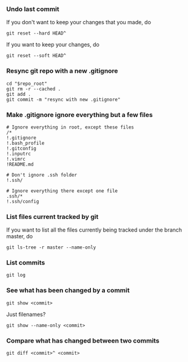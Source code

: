 ### Undo last commit

If you don't want to keep your changes that you made, do

```
git reset --hard HEAD^
```

If you want to keep your changes, do

```
git reset --soft HEAD^
```


### Resync git repo with a new .gitignore


```
cd "$repo_root"
git rm -r --cached .
git add .
git commit -m "resync with new .gitignore"
```


### Make .gitignore ignore everything but a few files

```
# Ignore everything in root, except these files
/*
!.gitignore
!.bash_profile
!.gitconfig
!.inputrc
!.vimrc
!README.md

# Don't ignore .ssh folder
!.ssh/

# Ignore everything there except one file
.ssh/*
!.ssh/config
```


### List files current tracked by git

If you want to list all the files currently being tracked under the branch master, do

```
git ls-tree -r master --name-only
```


### List commits

```
git log
```


### See what has been changed by a commit

```
git show <commit>
```

Just filenames?

```
git show --name-only <commit>
```


### Compare what has changed between two commits

```
git diff <commit>^ <commit>
```
